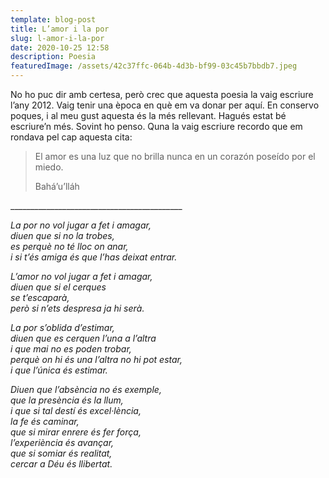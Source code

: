 ```yaml
---
template: blog-post
title: L’amor i la por
slug: l-amor-i-la-por
date: 2020-10-25 12:58
description: Poesia
featuredImage: /assets/42c37ffc-064b-4d3b-bf99-03c45b7bbdb7.jpeg
---
```

No ho puc dir amb certesa, però crec que aquesta poesia la vaig escriure l’any 2012. Vaig tenir una època en què em va donar per aquí. En conservo poques, i al meu gust aquesta és la més rellevant. Hagués estat bé escriure’n més. Sovint ho penso. Quna la vaig escriure recordo que em rondava pel cap aquesta cita: 

> El amor es una luz que no brilla nunca en un corazón poseído por el miedo.
>
> Bahá’u’lláh

\_\_\_\_\_\_\_\_\_\_\_\_\_\_\_\_\_\_\_\_\_\_\_\_\_\_\_\_\_\_\_\_\_\_\_\_\_\_\_\_\_\__

*La por no vol jugar a fet i amagar,\
diuen que si no la trobes,\
es perquè no té lloc on anar,\
i si t’és amiga és que l’has deixat entrar.*

*L’amor no vol jugar a fet i amagar,\
diuen que si el cerques\
se t’escaparà,\
però si n’ets despresa ja hi serà.*

*La por s’oblida d’estimar,\
diuen que es cerquen l’una a l’altra\
i que mai no es poden trobar,\
perquè on hi és una l’altra no hi pot estar,\
i que l’única és estimar.*

*Diuen que l’absència no és exemple,\
que la presència és la llum,\
i que si tal destí és excel·lència,\
la fe és caminar,\
que si mirar enrere és fer força,\
l’experiència és avançar,\
que si somiar és realitat,\
cercar a Déu és llibertat.*